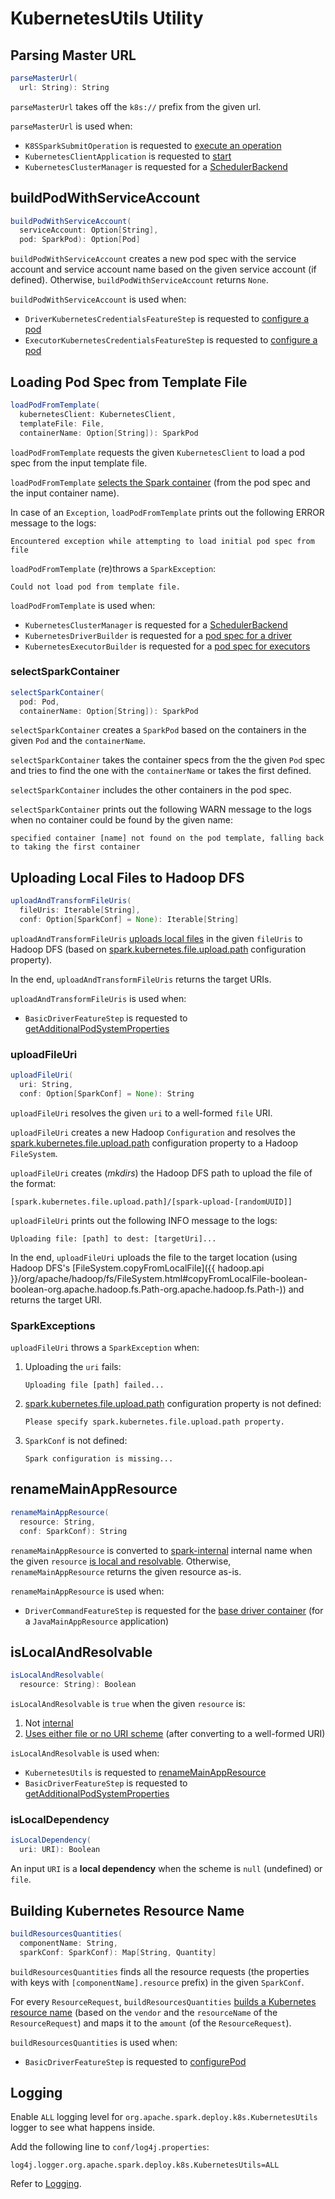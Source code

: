 # KubernetesUtils Utility

## <span id="parseMasterUrl"> Parsing Master URL

```scala
parseMasterUrl(
  url: String): String
```

`parseMasterUrl` takes off the `k8s://` prefix from the given url.

`parseMasterUrl` is used when:

* `K8SSparkSubmitOperation` is requested to [execute an operation](K8SSparkSubmitOperation.md#execute)
* `KubernetesClientApplication` is requested to [start](KubernetesClientApplication.md#start)
* `KubernetesClusterManager` is requested for a [SchedulerBackend](KubernetesClusterManager.md#createSchedulerBackend)

## <span id="buildPodWithServiceAccount"> buildPodWithServiceAccount

```scala
buildPodWithServiceAccount(
  serviceAccount: Option[String],
  pod: SparkPod): Option[Pod]
```

`buildPodWithServiceAccount` creates a new pod spec with the service account and service account name based on the given service account (if defined). Otherwise, `buildPodWithServiceAccount` returns `None`.

`buildPodWithServiceAccount` is used when:

* `DriverKubernetesCredentialsFeatureStep` is requested to [configure a pod](DriverKubernetesCredentialsFeatureStep.md#configurePod)
* `ExecutorKubernetesCredentialsFeatureStep` is requested to [configure a pod](ExecutorKubernetesCredentialsFeatureStep.md#configurePod)

## <span id="loadPodFromTemplate"> Loading Pod Spec from Template File

```scala
loadPodFromTemplate(
  kubernetesClient: KubernetesClient,
  templateFile: File,
  containerName: Option[String]): SparkPod
```

`loadPodFromTemplate` requests the given `KubernetesClient` to load a pod spec from the input template file.

`loadPodFromTemplate` [selects the Spark container](#selectSparkContainer) (from the pod spec and the input container name).

In case of an `Exception`, `loadPodFromTemplate` prints out the following ERROR message to the logs:

```text
Encountered exception while attempting to load initial pod spec from file
```

`loadPodFromTemplate` (re)throws a `SparkException`:

```text
Could not load pod from template file.
```

`loadPodFromTemplate` is used when:

* `KubernetesClusterManager` is requested for a [SchedulerBackend](KubernetesClusterManager.md#createSchedulerBackend)
* `KubernetesDriverBuilder` is requested for a [pod spec for a driver](KubernetesDriverBuilder.md#buildFromFeatures)
* `KubernetesExecutorBuilder` is requested for a [pod spec for executors](KubernetesExecutorBuilder.md#buildFromFeatures)

### <span id="selectSparkContainer"> selectSparkContainer

```scala
selectSparkContainer(
  pod: Pod,
  containerName: Option[String]): SparkPod
```

`selectSparkContainer` creates a `SparkPod` based on the containers in the given `Pod` and the `containerName`.

`selectSparkContainer` takes the container specs from the the given `Pod` spec and tries to find the one with the `containerName` or takes the first defined.

`selectSparkContainer` includes the other containers in the pod spec.

`selectSparkContainer` prints out the following WARN message to the logs when no container could be found by the given name:

```text
specified container [name] not found on the pod template, falling back to taking the first container
```

## <span id="uploadAndTransformFileUris"> Uploading Local Files to Hadoop DFS

```scala
uploadAndTransformFileUris(
  fileUris: Iterable[String],
  conf: Option[SparkConf] = None): Iterable[String]
```

`uploadAndTransformFileUris` [uploads local files](#uploadFileUri) in the given `fileUris` to Hadoop DFS (based on [spark.kubernetes.file.upload.path](configuration-properties.md#spark.kubernetes.file.upload.path) configuration property).

In the end, `uploadAndTransformFileUris` returns the target URIs.

`uploadAndTransformFileUris` is used when:

* `BasicDriverFeatureStep` is requested to [getAdditionalPodSystemProperties](BasicDriverFeatureStep.md#getAdditionalPodSystemProperties)

### <span id="uploadFileUri"> uploadFileUri

```scala
uploadFileUri(
  uri: String,
  conf: Option[SparkConf] = None): String
```

`uploadFileUri` resolves the given `uri` to a well-formed `file` URI.

`uploadFileUri` creates a new Hadoop `Configuration` and resolves the [spark.kubernetes.file.upload.path](configuration-properties.md#spark.kubernetes.file.upload.path) configuration property to a Hadoop `FileSystem`.

`uploadFileUri` creates (_mkdirs_) the Hadoop DFS path to upload the file of the format:

```text
[spark.kubernetes.file.upload.path]/[spark-upload-[randomUUID]]
```

`uploadFileUri` prints out the following INFO message to the logs:

```text
Uploading file: [path] to dest: [targetUri]...
```

In the end, `uploadFileUri` uploads the file to the target location (using Hadoop DFS's [FileSystem.copyFromLocalFile]({{ hadoop.api }}/org/apache/hadoop/fs/FileSystem.html#copyFromLocalFile-boolean-boolean-org.apache.hadoop.fs.Path-org.apache.hadoop.fs.Path-)) and returns the target URI.

### <span id="uploadFileUri-SparkException"> SparkExceptions

`uploadFileUri` throws a `SparkException` when:

1. Uploading the `uri` fails:

    ```text
    Uploading file [path] failed...
    ```

1. [spark.kubernetes.file.upload.path](configuration-properties.md#spark.kubernetes.file.upload.path) configuration property is not defined:

    ```text
    Please specify spark.kubernetes.file.upload.path property.
    ```

1. `SparkConf` is not defined:

    ```text
    Spark configuration is missing...
    ```

## <span id="renameMainAppResource"> renameMainAppResource

```scala
renameMainAppResource(
  resource: String,
  conf: SparkConf): String
```

`renameMainAppResource` is converted to [spark-internal](overview.md#spark-internal) internal name when the given `resource` [is local and resolvable](#isLocalAndResolvable). Otherwise, `renameMainAppResource` returns the given resource as-is.

`renameMainAppResource` is used when:

* `DriverCommandFeatureStep` is requested for the [base driver container](DriverCommandFeatureStep.md#baseDriverContainer) (for a `JavaMainAppResource` application)

## <span id="isLocalAndResolvable"> isLocalAndResolvable

```scala
isLocalAndResolvable(
  resource: String): Boolean
```

`isLocalAndResolvable` is `true` when the given `resource` is:

1. Not [internal](overview.md#spark-internal)
1. [Uses either file or no URI scheme](#isLocalDependency) (after converting to a well-formed URI)

`isLocalAndResolvable` is used when:

* `KubernetesUtils` is requested to [renameMainAppResource](#renameMainAppResource)
* `BasicDriverFeatureStep` is requested to [getAdditionalPodSystemProperties](BasicDriverFeatureStep.md#getAdditionalPodSystemProperties)

### <span id="isLocalDependency"> isLocalDependency

```scala
isLocalDependency(
  uri: URI): Boolean
```

An input `URI` is a **local dependency** when the scheme is `null` (undefined) or `file`.

## <span id="buildKubernetesResourceName"> Building Kubernetes Resource Name

```scala
buildResourcesQuantities(
  componentName: String,
  sparkConf: SparkConf): Map[String, Quantity]
```

`buildResourcesQuantities` finds all the resource requests (the properties with keys with `[componentName].resource` prefix) in the given `SparkConf`.

For every `ResourceRequest`, `buildResourcesQuantities` [builds a Kubernetes resource name](KubernetesConf.md#buildKubernetesResourceName) (based on the `vendor` and the `resourceName` of the `ResourceRequest`) and maps it to the `amount` (of the `ResourceRequest`).

`buildResourcesQuantities` is used when:

* `BasicDriverFeatureStep` is requested to [configurePod](BasicDriverFeatureStep.md#configurePod)

## Logging

Enable `ALL` logging level for `org.apache.spark.deploy.k8s.KubernetesUtils` logger to see what happens inside.

Add the following line to `conf/log4j.properties`:

```text
log4j.logger.org.apache.spark.deploy.k8s.KubernetesUtils=ALL
```

Refer to [Logging](spark-logging.md).
